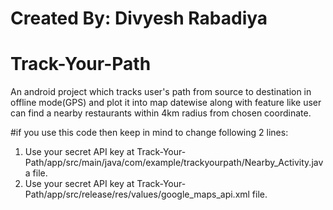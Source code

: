 # Created By: Divyesh Rabadiya
# Track-Your-Path
An android project which tracks user's path from source to destination in offline mode(GPS) and plot it into map datewise along with feature like user can find a nearby restaurants within 4km radius from chosen coordinate.

#if you use this code then keep in mind to change following 2 lines:
1) Use your secret API key at  Track-Your-Path/app/src/main/java/com/example/trackyourpath/Nearby_Activity.java  file.
2) Use your secret API key at  Track-Your-Path/app/src/release/res/values/google_maps_api.xml  file.
